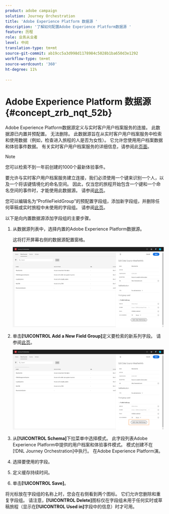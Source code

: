 ```yaml
---
product: adobe campaign
solution: Journey Orchestration
title: 'Adobe Experience Platform 数据源 '
description: '了解如何配置Adobe Experience Platform数据源 '
feature: 历程
role: 业务从业者
level: 中间
translation-type: tm+mt
source-git-commit: ab19cc5a3d998d1178984c5028b1ba650d3e1292
workflow-type: tm+mt
source-wordcount: '360'
ht-degree: 11%

---
```



# Adobe Experience Platform 数据源 {#concept_zrb_nqt_52b}

Adobe Experience Platform数据源定义与实时客户用户档案服务的连接。 此数据源已内置并预配置。 无法删除。 此数据源旨在从实时客户用户档案服务中检索和使用数据（例如，检查进入旅程的人是否为女性）。 它允许您使用用户档案数据和体验事件数据。 有关实时客户用户档案服务的详细信息，请参阅此[页面](https://docs.adobe.com/content/help/zh-Hans/experience-platform/profile/home.html)。

>[!NOTE]
>
>您可以检索不到一年前创建的1000个最新体验事件。

要允许与实时客户用户档案服务建立连接，我们必须使用一个键来识别一个人，以及一个将该键情境化的命名空间。 因此，仅当您的旅程开始包含一个键和一个命名空间的事件时，才能使用此数据源。 请参阅[此页](../building-journeys/journey.md)。

您可以编辑名为“ProfileFieldGroup”的预配置字段组，添加新字段组，并删除任何草稿或实时旅程中未使用的字段组。 请参阅[此页](../datasource/field-groups.md)。

以下是向内置数据源添加字段组的主要步骤。

1. 从数据源列表中，选择内置的Adobe Experience Platform数据源。

   这将打开屏幕右侧的数据源配置窗格。

   ![](../assets/journey23.png)

1. 单击&#x200B;**[!UICONTROL Add a New Field Group]**&#x200B;定义要检索的新系列字段。 请参阅[此页](../datasource/field-groups.md)。

   ![](../assets/journey24.png)

1. 从&#x200B;**[!UICONTROL Schema]**&#x200B;下拉菜单中选择模式。 此字段列表Adobe Experience Platform中提供的用户档案和体验事件模式。 模式创建不在[!DNL Journey Orchestration]中执行。 在Adobe Experience Platform演。
1. 选择要使用的字段。
1. 定义缓存持续时间。
1. 单击&#x200B;**[!UICONTROL Save]**。

将光标放在字段组的名称上时，您会在右侧看到两个图标。 它们允许您删除和重复字段组。 请注意，**[!UICONTROL Delete]**&#x200B;图标仅在字段组未用于任何实时或草稿旅程（显示在&#x200B;**[!UICONTROL Used in]**&#x200B;字段中的信息）时才可用。
